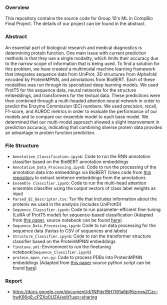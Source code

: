 ### Overview
This repository contains the source code for Group 10's ML in CompBio Final Project. The details of our project can be found in the abstract.

### Abstract 

An essential part of biological research and medical diagnostics is determining protein function. One main issue with current prediction methods is that they use a single modality, which limits their accuracy due to the narrow scope of information that is being used. To find a solution for this problem, we have created a multimodal machine learning framework that integrates sequence data from UniProt, 3D structures from Alphafold encoded by ProteinMPNN, and annotations from BioBERT. Each of these modalities was run through its specialized deep learning models. We used ProtT5 for the sequence data, neural networks for the structure embeddings, and transformers for the textual data. These predictions were then combined through a multi-headed attention neural network in order to predict the Enzyme Commission (EC) numbers. We used precision, recall, F1-score, and AUROC metrics in order to evaluate the performance of our models and to compare our ensemble model to each base model. We determined that our multi-modal approach showed a slight improvement in prediction accuracy, indicating that combining diverse protein data provides an advantage in protein function prediction.


### File Structure
- `Annotation_Classification.ipynb`: Code to run the RNN annotation classifier based on the BioBERT annotation embeddings
- `Annotation_Data_Processing.ipynb`: Code to run the processing of the annotation data into embeddings via BioBERT (Uses code from [this repository](https://github.com/Overfitter/biobert_embedding) to extract sentence embeddings from the annotations
- `Ensemble Classifier.ipynb`: Code to run the multi-head attention ensemble classifier using the output vectors of class label weights as input
- `Parsed_EC_Descriptor.tsv`: Tsv file that includes information about the proteins we used in the analysis (includes UniProtID)
- `Sequence_Classifier.ipynb`: Code to run parameter-efficient fine-tuning (LoRA of ProtT5 model) for sequence-based classification (Adapted from [this paper](https://www.nature.com/articles/s41467-024-51844-2), source notebook can be found [here](https://zenodo.org/records/12770310))
- `Sequence_Data_Processing.ipynb`: Code to run data processing for the sequence data (fastas to CSV of sequences and labels)
- `Structure_Classifier.ipynb`: Code to run the transformer structure classifier based on the ProteinMPNN embeddings
- `finetune.yml`: Environment to run the finetuning notebook(`Sequence_Classifier.ipynb`)
- `protein_mpnn_run.py`: Code to process PDBs into ProteinMPNN embeddings (Adapted from [this paper](https://pmc.ncbi.nlm.nih.gov/articles/PMC9997061/) source python script can be found [here](https://github.com/dauparas/ProteinMPNN))




### Report
* https://docs.google.com/document/d/1NPdxfBH7t91a6blf6zrmwZCzc-hwK66q9_cPZXo0UZA/edit?usp=sharing

